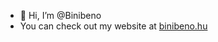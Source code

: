 - 👋 Hi, I’m @Binibeno
- You can check out my website at [binibeno.hu](https://binibeno.hu/?lang=en)
<!---
- Currently mostly programming in javascript with Nodejs servers and React
- Used flutter to build and deploy a mobile app
- Learning C++ for Arduino and robotics

<!---
- AWS
- 👀 I’m interested in ...
- 🌱 I’m currently learning ...
- 💞️ I’m looking to collaborate on ...
- 📫 How to reach me ...


Binibeno/Binibeno is a ✨ special ✨ repository because its `README.md` (this file) appears on your GitHub profile.
You can click the Preview link to take a look at your changes.
--->
